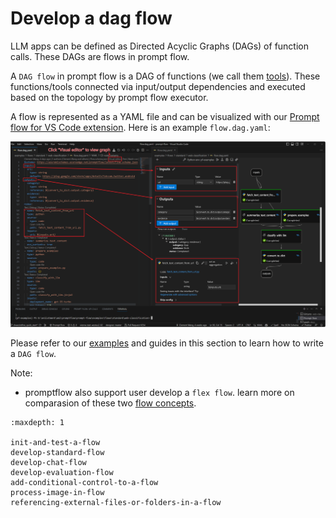 # Develop a dag flow

LLM apps can be defined as Directed Acyclic Graphs (DAGs) of function calls. These DAGs are flows in prompt flow.

A `DAG flow` in prompt flow is a DAG of functions (we call them [tools](../../concepts//concept-tools.md)). These functions/tools connected via input/output dependencies and executed based on the topology by prompt flow executor.

A flow is represented as a YAML file and can be visualized with our [Prompt flow for VS Code extension](https://marketplace.visualstudio.com/items?itemName=prompt-flow.prompt-flow). Here is an example `flow.dag.yaml`:

![flow_dag](../../media/how-to-guides/quick-start/flow_dag.png)

Please refer to our [examples](https://github.com/microsoft/promptflow/tree/main/examples/flows) and guides in this section to learn how to write a `DAG flow`. 

Note: 
- promptflow also support user develop a `flex flow`. learn more on comparasion of these two [flow concepts](../../concepts/concept-flows.md).

```{toctree}
:maxdepth: 1

init-and-test-a-flow
develop-standard-flow
develop-chat-flow
develop-evaluation-flow
add-conditional-control-to-a-flow
process-image-in-flow
referencing-external-files-or-folders-in-a-flow
```